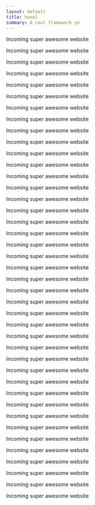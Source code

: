 ```yaml
---
layout: default
title: haxel
summary: A cool framework yo
---
```


Incoming super awesome website

Incoming super awesome website

Incoming super awesome website

Incoming super awesome website

Incoming super awesome website

Incoming super awesome website

Incoming super awesome website

Incoming super awesome website

Incoming super awesome website

Incoming super awesome website

Incoming super awesome website

Incoming super awesome website

Incoming super awesome website

Incoming super awesome website

Incoming super awesome website

Incoming super awesome website

Incoming super awesome website

Incoming super awesome website

Incoming super awesome website

Incoming super awesome website

Incoming super awesome website

Incoming super awesome website

Incoming super awesome website

Incoming super awesome website

Incoming super awesome website

Incoming super awesome website

Incoming super awesome website

Incoming super awesome website

Incoming super awesome website

Incoming super awesome website

Incoming super awesome website

Incoming super awesome website

Incoming super awesome website

Incoming super awesome website

Incoming super awesome website

Incoming super awesome website

Incoming super awesome website

Incoming super awesome website

Incoming super awesome website

Incoming super awesome website

Incoming super awesome website